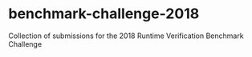 # benchmark-challenge-2018
Collection of submissions for the 2018 Runtime Verification Benchmark Challenge
